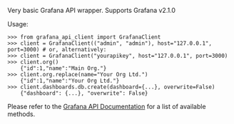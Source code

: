 Very basic Grafana API wrapper. Supports Grafana v2.1.0 

Usage:

    >>> from grafana_api_client import GrafanaClient
    >>> client = GrafanaClient(("admin", "admin"), host="127.0.0.1", port=3000) # or, alternatively:
    >>> client = GrafanaClient("yourapikey", host="127.0.0.1", port=3000)
    >>> client.org()
        {"id":1,"name":"Main Org."}
    >>> client.org.replace(name="Your Org Ltd.")
        {"id":1,"name":"Your Org Ltd."}
    >>> client.dashboards.db.create(dashboard={...}, overwrite=False)
        {"dashboard": {...}, "overwrite": False}

Please refer to the [Grafana API Documentation](http://docs.grafana.org/reference/http_api/) for a list of available methods.


